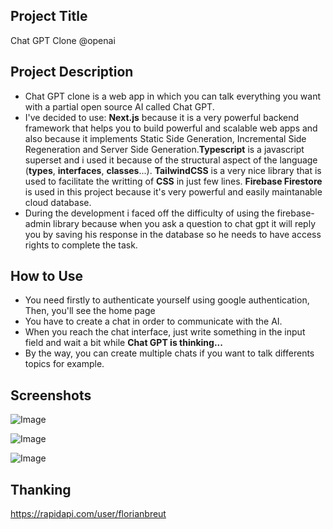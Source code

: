 ## Project Title
Chat GPT Clone @openai

## Project Description
* Chat GPT clone is a web app in which you can talk everything you want with a partial open source AI called Chat GPT.
* I've decided to use: **Next.js** because it is a very powerful backend framework that helps you to build powerful and scalable web apps and also because it implements Static Side Generation, Incremental Side Regeneration and Server Side Generation.**Typescript** is a javascript superset and i used it because of the structural aspect of the language (**types**, **interfaces**, **classes**...). **TailwindCSS** is a very nice library that is used to facilitate the writting of **CSS** in just few lines. **Firebase Firestore** is used in this project because it's very powerful and easily maintanable cloud database.
* During the development i faced off the difficulty of using the firebase-admin library because when you ask a question to chat gpt it will reply you by saving his response in the database so he needs to have access rights to complete the task.

## How to Use
* You need firstly to authenticate yourself using google authentication, Then, you'll see the home page
* You have to create a chat in order to communicate with the AI.
* When you reach the chat interface, just write something in the input field and wait a bit while **Chat GPT is thinking...**
* By the way, you can create multiple chats if you want to talk differents topics for example.


## Screenshots
![Image]([https://drive.google.com/uc?export=download&id=1WwuXX7JaE9XUeE_Ok96Kb4k74o6J8VG9](https://drive.google.com/file/d/1WwuXX7JaE9XUeE_Ok96Kb4k74o6J8VG9/view?usp=share_link))

![Image](https://drive.google.com/uc?export=download&id=1XaZbeBBiCF-AVeuzZXZi__XHeSeY78rM)

![Image](https://drive.google.com/uc?export=download&id=1jrEiXWyKwzRKCpmPOt_X1caIZckhCJqV.png)


## Thanking
https://rapidapi.com/user/florianbreut
